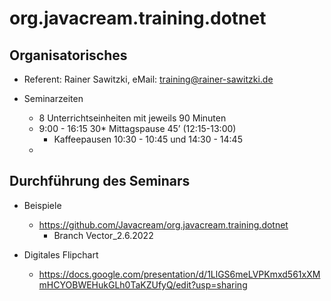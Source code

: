# org.javacream.training.dotnet

## Organisatorisches

* Referent: Rainer Sawitzki, eMail: training@rainer-sawitzki.de

* Seminarzeiten
  * 8 Unterrichtseinheiten mit jeweils 90 Minuten
  * 9:00 - 16:15
    30* Mittagspause 45’ (12:15-13:00)
    * Kaffeepausen 10:30 - 10:45 und 14:30 - 14:45
  * 
## Durchführung des Seminars

* Beispiele
  * https://github.com/Javacream/org.javacream.training.dotnet
    * Branch Vector_2.6.2022

* Digitales Flipchart
  * https://docs.google.com/presentation/d/1LlGS6meLVPKmxd561xXMmHCYOBWEHukGLh0TaKZUfyQ/edit?usp=sharing

